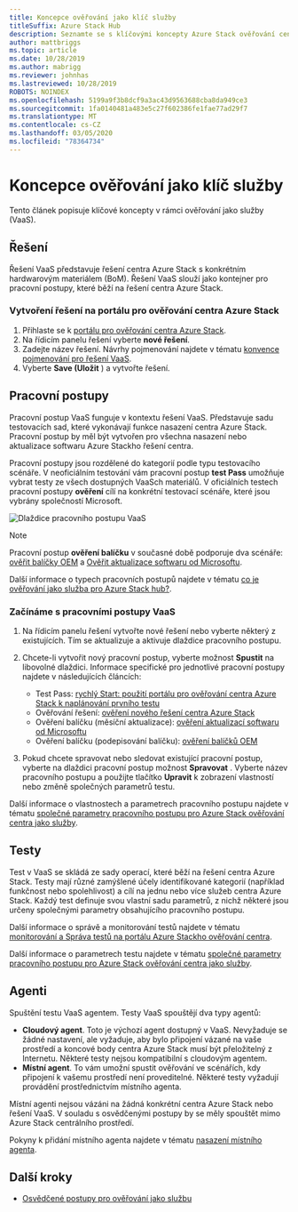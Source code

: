 ```yaml
---
title: Koncepce ověřování jako klíč služby
titleSuffix: Azure Stack Hub
description: Seznamte se s klíčovými koncepty Azure Stack ověřování centra jako služby.
author: mattbriggs
ms.topic: article
ms.date: 10/28/2019
ms.author: mabrigg
ms.reviewer: johnhas
ms.lastreviewed: 10/28/2019
ROBOTS: NOINDEX
ms.openlocfilehash: 5199a9f3b8dcf9a3ac43d9563688cba8da949ce3
ms.sourcegitcommit: 1fa0140481a483e5c27f602386fe1fae77ad29f7
ms.translationtype: MT
ms.contentlocale: cs-CZ
ms.lasthandoff: 03/05/2020
ms.locfileid: "78364734"
---
```

# <a name="validation-as-a-service-key-concepts"></a>Koncepce ověřování jako klíč služby

Tento článek popisuje klíčové koncepty v rámci ověřování jako služby (VaaS).

## <a name="solutions"></a>Řešení

Řešení VaaS představuje řešení centra Azure Stack s konkrétním hardwarovým materiálem (BoM). Řešení VaaS slouží jako kontejner pro pracovní postupy, které běží na řešení centra Azure Stack.

### <a name="create-a-solution-in-the-azure-stack-hub-validation-portal"></a>Vytvoření řešení na portálu pro ověřování centra Azure Stack

1. Přihlaste se k [portálu pro ověřování centra Azure Stack](https://azurestackvalidation.com).
2. Na řídicím panelu řešení vyberte **nové řešení**.
3. Zadejte název řešení. Návrhy pojmenování najdete v tématu [konvence pojmenování pro řešení VaaS](azure-stack-vaas-best-practice.md#naming-convention-for-vaas-solutions).
4. Vyberte **Save (Uložit** ) a vytvořte řešení.

## <a name="workflows"></a>Pracovní postupy

Pracovní postup VaaS funguje v kontextu řešení VaaS. Představuje sadu testovacích sad, které vykonávají funkce nasazení centra Azure Stack. Pracovní postup by měl být vytvořen pro všechna nasazení nebo aktualizace softwaru Azure Stackho řešení centra.

Pracovní postupy jsou rozdělené do kategorií podle typu testovacího scénáře. V neoficiálním testování vám pracovní postup **test Pass** umožňuje vybrat testy ze všech dostupných VaaSch materiálů. V oficiálních testech pracovní postupy **ověření** cílí na konkrétní testovací scénáře, které jsou vybrány společností Microsoft.

![Dlaždice pracovního postupu VaaS](media/tile_all-workflows.png)

> [!NOTE]
> Pracovní postup **ověření balíčku** v současné době podporuje dva scénáře: [ověřit balíčky OEM](azure-stack-vaas-validate-oem-package.md) a [Ověřit aktualizace softwaru od Microsoftu](azure-stack-vaas-validate-microsoft-updates.md).

Další informace o typech pracovních postupů najdete v tématu [co je ověřování jako služba pro Azure Stack hub?](azure-stack-vaas-overview.md).

### <a name="getting-started-with-vaas-workflows"></a>Začínáme s pracovními postupy VaaS

1. Na řídicím panelu řešení vytvořte nové řešení nebo vyberte některý z existujících. Tím se aktualizuje a aktivuje dlaždice pracovního postupu.
2. Chcete-li vytvořit nový pracovní postup, vyberte možnost **Spustit** na libovolné dlaždici. Informace specifické pro jednotlivé pracovní postupy najdete v následujících článcích:
    - Test Pass: [rychlý Start: použití portálu pro ověřování centra Azure Stack k naplánování prvního testu](azure-stack-vaas-schedule-test-pass.md)
    - Ověřování řešení: [ověření nového řešení centra Azure Stack](azure-stack-vaas-validate-solution-new.md)
    - Ověření balíčku (měsíční aktualizace): [ověření aktualizací softwaru od Microsoftu](azure-stack-vaas-validate-microsoft-updates.md)
    - Ověření balíčku (podepisování balíčku): [ověření balíčků OEM](azure-stack-vaas-validate-oem-package.md)

3. Pokud chcete spravovat nebo sledovat existující pracovní postup, vyberte na dlaždici pracovní postup možnost **Spravovat** . Vyberte název pracovního postupu a použijte tlačítko **Upravit** k zobrazení vlastností nebo změně společných parametrů testu.

Další informace o vlastnostech a parametrech pracovního postupu najdete v tématu [společné parametry pracovního postupu pro Azure Stack ověřování centra jako služby](azure-stack-vaas-parameters.md).

## <a name="tests"></a>Testy

Test v VaaS se skládá ze sady operací, které běží na řešení centra Azure Stack. Testy mají různé zamýšlené účely identifikované kategorií (například funkčnost nebo spolehlivost) a cílí na jednu nebo více služeb centra Azure Stack. Každý test definuje svou vlastní sadu parametrů, z nichž některé jsou určeny společnými parametry obsahujícího pracovního postupu.

Další informace o správě a monitorování testů najdete v tématu [monitorování a Správa testů na portálu Azure Stackho ověřování centra](azure-stack-vaas-monitor-test.md).

Další informace o parametrech testu najdete v tématu [společné parametry pracovního postupu pro Azure Stack ověřování centra jako služby](azure-stack-vaas-parameters.md).

## <a name="agents"></a>Agenti

Spuštění testu VaaS agentem. Testy VaaS spouštějí dva typy agentů:

- **Cloudový agent**. Toto je výchozí agent dostupný v VaaS. Nevyžaduje se žádné nastavení, ale vyžaduje, aby bylo připojení vázané na vaše prostředí a koncové body centra Azure Stack musí být přeložitelný z Internetu. Některé testy nejsou kompatibilní s cloudovým agentem.
- **Místní agent**. To vám umožní spustit ověřování ve scénářích, kdy připojení k vašemu prostředí není proveditelné. Některé testy vyžadují provádění prostřednictvím místního agenta.

Místní agenti nejsou vázáni na žádná konkrétní centra Azure Stack nebo řešení VaaS. V souladu s osvědčenými postupy by se měly spouštět mimo Azure Stack centrálního prostředí.

Pokyny k přidání místního agenta najdete v tématu [nasazení místního agenta](azure-stack-vaas-local-agent.md).

## <a name="next-steps"></a>Další kroky

- [Osvědčené postupy pro ověřování jako službu](azure-stack-vaas-best-practice.md)